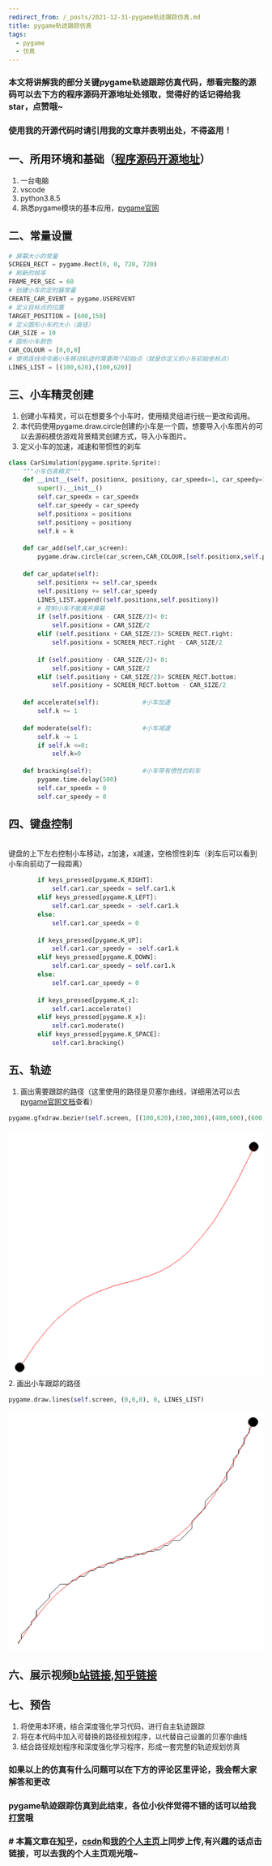 ```yaml
---
redirect_from: /_posts/2021-12-31-pygame轨迹跟踪仿真.md
title: pygame轨迹跟踪仿真
tags: 
  - pygame
  - 仿真
---
```

### 本文将讲解我的部分关键pygame轨迹跟踪仿真代码，想看完整的源码可以去下方的程序源码开源地址处领取，觉得好的话记得给我star，点赞哦~
### 使用我的开源代码时请引用我的文章并表明出处，不得盗用！

## 一、所用环境和基础（[程序源码开源地址](https://github.com/muzilyd/pygame_trajectory-tracking_muzilyd)）
1. 一台电脑
2. vscode
3. python3.8.5
4. 熟悉pygame模块的基本应用，[pygame官网](https://www.pygame.org/news)

## 二、常量设置
```python
# 屏幕大小的常量
SCREEN_RECT = pygame.Rect(0, 0, 720, 720)
# 刷新的帧率
FRAME_PER_SEC = 60
# 创建小车的定时器常量
CREATE_CAR_EVENT = pygame.USEREVENT
# 定义目标点的位置
TARGET_POSITION = [600,150]
# 定义圆形小车的大小（直径）
CAR_SIZE = 10
# 圆形小车颜色
CAR_COLOUR = [0,0,0]
# 使用连线命令画小车移动轨迹时需要两个初始点（就是你定义的小车初始坐标点）
LINES_LIST = [(100,620),(100,620)]
```

## 三、小车精灵创建
1. 创建小车精灵，可以在想要多个小车时，使用精灵组进行统一更改和调用。
2. 本代码使用pygame.draw.circle创建的小车是一个圆，想要导入小车图片的可以去源码模仿游戏背景精灵创建方式，导入小车图片。
3. 定义小车的加速，减速和带惯性的刹车

```python
class CarSimulation(pygame.sprite.Sprite):
    """小车仿真精灵"""
    def __init__(self, positionx, positiony, car_speedx=1, car_speedy=1, k=1):     #car_speedx和car_speedy是小车的x和y方向的速度值，k是用来定义小车的速度变化值
        super().__init__()
        self.car_speedx = car_speedx
        self.car_speedy = car_speedy
        self.positionx = positionx
        self.positiony = positiony
        self.k = k
    
    def car_add(self,car_screen):
        pygame.draw.circle(car_screen,CAR_COLOUR,[self.positionx,self.positiony],CAR_SIZE,0)  #最后一个0表示填充，数字代表线宽
    
    def car_update(self):
        self.positionx += self.car_speedx
        self.positiony += self.car_speedy
        LINES_LIST.append((self.positionx,self.positiony))
        # 控制小车不能离开屏幕
        if (self.positionx - CAR_SIZE/2)< 0:
            self.positionx = CAR_SIZE/2
        elif (self.positionx + CAR_SIZE/2)> SCREEN_RECT.right:
            self.positionx = SCREEN_RECT.right - CAR_SIZE/2

        if (self.positiony - CAR_SIZE/2)< 0:
            self.positiony = CAR_SIZE/2
        elif (self.positiony + CAR_SIZE/2)> SCREEN_RECT.bottom:
            self.positiony = SCREEN_RECT.bottom - CAR_SIZE/2
    
    def accelerate(self):            #小车加速
        self.k += 1

    def moderate(self):              #小车减速
        self.k -= 1
        if self.k <=0:
            self.k=0

    def bracking(self):              #小车带有惯性的刹车
        pygame.time.delay(500)
        self.car_speedx = 0
        self.car_speedy = 0
```

## 四、键盘控制
<br/>键盘的上下左右控制小车移动，z加速，x减速，空格惯性刹车（刹车后可以看到小车向前动了一段距离）</br>
```python
        if keys_pressed[pygame.K_RIGHT]:
            self.car1.car_speedx = self.car1.k
        elif keys_pressed[pygame.K_LEFT]:
            self.car1.car_speedx = -self.car1.k
        else:
            self.car1.car_speedx = 0

        if keys_pressed[pygame.K_UP]:
            self.car1.car_speedy = -self.car1.k
        elif keys_pressed[pygame.K_DOWN]:
            self.car1.car_speedy = self.car1.k
        else:
            self.car1.car_speedy = 0
        
        if keys_pressed[pygame.K_z]:
            self.car1.accelerate()
        elif keys_pressed[pygame.K_x]:
            self.car1.moderate()
        elif keys_pressed[pygame.K_SPACE]:
            self.car1.bracking()
```

## 五、轨迹
1. 画出需要跟踪的路径（这里使用的路径是贝塞尔曲线，详细用法可以去[pygame官网文档](https://www.pygame.org/docs/)查看）

```python
pygame.gfxdraw.bezier(self.screen, [(100,620),(300,300),(400,600),(600,150)], 5, (255,0,0))
```

![path_planning](https://raw.githubusercontent.com/muzilyd/blog-image/main/trackgame_picture/path_planning.png)
2. 画出小车跟踪的路径

```python
pygame.draw.lines(self.screen, (0,0,0), 0, LINES_LIST)
```

![track_planning](https://raw.githubusercontent.com/muzilyd/blog-image/main/trackgame_picture/track_planning.png)

## 六、展示视频[b站链接](https://www.bilibili.com/video/BV1wL4y1J7AA?spm_id_from=333.999.0.0),[知乎链接](https://www.zhihu.com/zvideo/1460020130692927488)

## 七、预告
1. 将使用本环境，结合深度强化学习代码，进行自主轨迹跟踪
2. 将在本代码中加入可替换的路径规划程序，以代替自己设置的贝塞尔曲线
3. 结合路径规划程序和深度强化学习程序，形成一套完整的轨迹规划仿真

### 如果以上的仿真有什么问题可以在下方的评论区里评论，我会帮大家解答和更改
### pygame轨迹跟踪仿真到此结束，各位小伙伴觉得不错的话可以给我[打赏](https://muzilyd.github.io/merger/)哦
### # 本篇文章在[知乎](https://www.zhihu.com/people/muzilyd)，[csdn](https://blog.csdn.net/azreallyd?spm=1011.2124.3001.5343)和[我的个人主页](https://muzilyd.github.io/)上同步上传,有兴趣的话点击链接，可以去我的个人主页观光哦~
